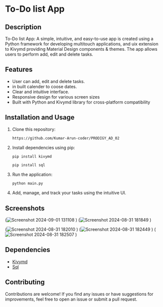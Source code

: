 # To-Do list App


## Description

To-Do list App: A simple, intuitive, and easy-to-use app is created using a Python framework for developing multitouch applications, and uix extension to Kivymd providing Material Design components & themes. The app allows users to perform add, edit and delete tasks.
## Features

- User can add, edit and delete tasks.
- in built calender to coose dates.
- Clear and intuitive interface.
- Responsive design for various screen sizes
- Built with Python and Kivymd library for cross-platform compatibility


## Installation and Usage

1. Clone this repository:

   ```bash
   https://github.com/Kumar-Arun-coder/PRODIGY_AD_02
   ```

2. Install dependencies using pip:

   ```bash
   pip install kivymd 
   ```
   ```bash
   pip install sql
   ```

3. Run the application:

   ```bash
   python main.py
   ```

4. Add, manage, and track your tasks using the intuitive UI.

## Screenshots

(![Screenshot 2024-09-01 131108](https://github.com/user-attachments/assets/859a33a5-2b16-457d-a031-f9ab72c2924e)
)
(![Screenshot 2024-08-31 181849](https://github.com/user-attachments/assets/a95de163-17f3-4d3d-b029-fc3737364741)
)

(![Screenshot 2024-08-31 182010](https://github.com/user-attachments/assets/08c6c994-7062-4ea8-9911-1edea4973dca)
)
(![Screenshot 2024-08-31 182449](https://github.com/user-attachments/assets/a5abe16c-1d49-431b-a3ca-1811262c8240)
)
(![Screenshot 2024-08-31 182507](https://github.com/user-attachments/assets/5813bfa2-ea60-485e-a731-627518bfa42e)
)

## Dependencies

- [Kivymd](https://kivymd.org/)
- [Sql](https://sql.com/)

## Contributing

Contributions are welcome! If you find any issues or have suggestions for improvements, feel free to open an issue or submit a pull request.

